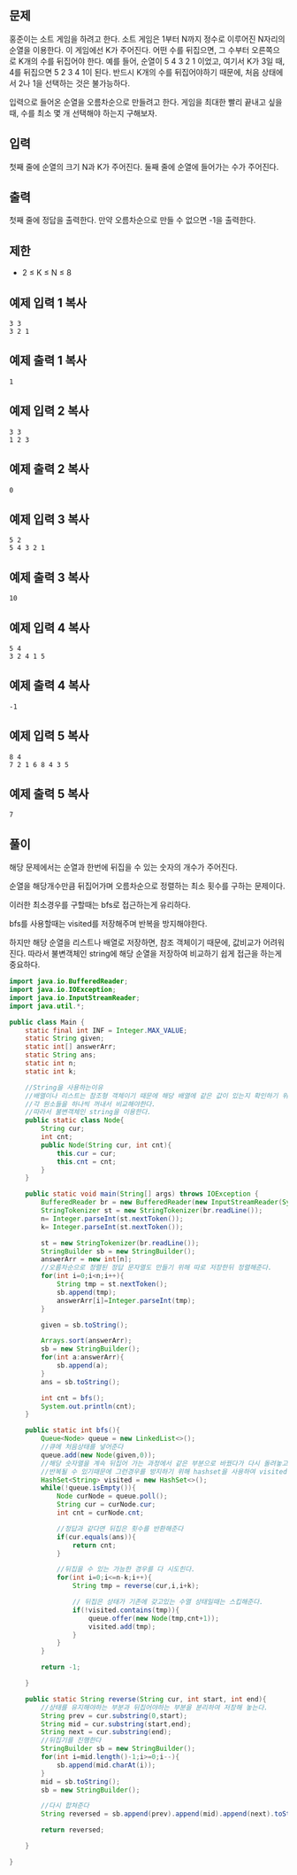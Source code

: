 ## 문제

홍준이는 소트 게임을 하려고 한다. 소트 게임은 1부터 N까지 정수로 이루어진 N자리의 순열을 이용한다. 이 게임에선 K가 주어진다. 어떤 수를 뒤집으면, 그 수부터 오른쪽으로 K개의 수를 뒤집어야 한다. 예를 들어, 순열이 5 4 3 2 1 이었고, 여기서 K가 3일 때, 4를 뒤집으면 5 2 3 4 1이 된다. 반드시 K개의 수를 뒤집어야하기 때문에, 처음 상태에서 2나 1을 선택하는 것은 불가능하다.

입력으로 들어온 순열을 오름차순으로 만들려고 한다. 게임을 최대한 빨리 끝내고 싶을 때, 수를 최소 몇 개 선택해야 하는지 구해보자.

## 입력

첫째 줄에 순열의 크기 N과 K가 주어진다. 둘째 줄에 순열에 들어가는 수가 주어진다.

## 출력

첫째 줄에 정답을 출력한다. 만약 오름차순으로 만들 수 없으면 -1을 출력한다.

## 제한

- 2 ≤ K ≤ N ≤ 8

## 예제 입력 1 복사

```
3 3
3 2 1

```

## 예제 출력 1 복사

```
1

```

## 예제 입력 2 복사

```
3 3
1 2 3

```

## 예제 출력 2 복사

```
0

```

## 예제 입력 3 복사

```
5 2
5 4 3 2 1

```

## 예제 출력 3 복사

```
10

```

## 예제 입력 4 복사

```
5 4
3 2 4 1 5

```

## 예제 출력 4 복사

```
-1

```

## 예제 입력 5 복사

```
8 4
7 2 1 6 8 4 3 5

```

## 예제 출력 5 복사

```
7
```

## 풀이

해당 문제에서는 순열과 한번에 뒤집을 수 있는 숫자의 개수가 주어진다.

순열을 해당개수만큼 뒤집어가며 오름차순으로 정렬하는 최소 횟수를 구하는 문제이다.

이러한 최소경우를 구할때는 bfs로 접근하는게 유리하다.

bfs를 사용할때는 visited를 저장해주며 반복을 방지해야한다.

하지만 해당 순열을 리스트나 배열로 저장하면, 참조 객체이기 때문에, 값비교가 어려워진다. 따라서 불변객체인 string에 해당 순열을 저장하여 비교하기 쉽게 접근을 하는게 중요하다.

```java
import java.io.BufferedReader;
import java.io.IOException;
import java.io.InputStreamReader;
import java.util.*;

public class Main {
    static final int INF = Integer.MAX_VALUE;
    static String given;
    static int[] answerArr;
    static String ans;
    static int n;
    static int k;

    //String을 사용하는이유
    //배열이나 리스트는 참조형 객체이기 때문에 해당 배열에 같은 값이 있는지 확인하기 위해서는
    //각 원소들을 하나씩 꺼내서 비교해야한다.
    //따라서 불변객체인 string을 이용한다.
    public static class Node{
        String cur;
        int cnt;
        public Node(String cur, int cnt){
            this.cur = cur;
            this.cnt = cnt;
        }
    }

    public static void main(String[] args) throws IOException {
        BufferedReader br = new BufferedReader(new InputStreamReader(System.in));
        StringTokenizer st = new StringTokenizer(br.readLine());
        n= Integer.parseInt(st.nextToken());
        k= Integer.parseInt(st.nextToken());

        st = new StringTokenizer(br.readLine());
        StringBuilder sb = new StringBuilder();
        answerArr = new int[n];
        //오름차순으로 정렬된 정답 문자열도 만들기 위해 따로 저장한뒤 정렬해준다.
        for(int i=0;i<n;i++){
            String tmp = st.nextToken();
            sb.append(tmp);
            answerArr[i]=Integer.parseInt(tmp);
        }

        given = sb.toString();

        Arrays.sort(answerArr);
        sb = new StringBuilder();
        for(int a:answerArr){
            sb.append(a);
        }
        ans = sb.toString();

        int cnt = bfs();
        System.out.println(cnt);
    }

    public static int bfs(){
        Queue<Node> queue = new LinkedList<>();
        //큐에 처음상태를 넣어준다
        queue.add(new Node(given,0));
        //해당 숫자열을 계속 뒤집어 가는 과정에서 같은 부분으로 바꿨다가 다시 돌려놓고 이런 상항이
        //반복될 수 있기때문에 그런경우를 방지하기 위해 hashset을 사용하여 visited를 관리해준다
        HashSet<String> visited = new HashSet<>();
        while(!queue.isEmpty()){
            Node curNode = queue.poll();
            String cur = curNode.cur;
            int cnt = curNode.cnt;

            //정답과 같다면 뒤집은 횟수를 반환해준다
            if(cur.equals(ans)){
                return cnt;
            }

            //뒤집을 수 있는 가능한 경우를 다 시도힌다.
            for(int i=0;i<=n-k;i++){
                String tmp = reverse(cur,i,i+k);

                // 뒤집은 상태가 기존에 갖고있는 수열 상태일때는 스킵해준다.
                if(!visited.contains(tmp)){
                    queue.offer(new Node(tmp,cnt+1));
                    visited.add(tmp);
                }
            }
        }

        return -1;

    }

    public static String reverse(String cur, int start, int end){
        //상태를 유지해야하는 부분과 뒤집어야하는 부분을 분리하여 저장해 놓는다.
        String prev = cur.substring(0,start);
        String mid = cur.substring(start,end);
        String next = cur.substring(end);
        //뒤집기를 진행한다
        StringBuilder sb = new StringBuilder();
        for(int i=mid.length()-1;i>=0;i--){
            sb.append(mid.charAt(i));
        }
        mid = sb.toString();
        sb = new StringBuilder();

        //다시 합쳐준다
        String reversed = sb.append(prev).append(mid).append(next).toString();

        return reversed;

    }

}
```
